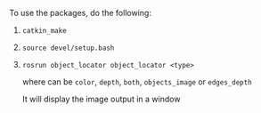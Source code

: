 



To use the packages, do the following:
1. `catkin_make`
2. `source devel/setup.bash`
3. `rosrun object_locator object_locator <type>`

    where <type> can be `color`, `depth`, `both`, `objects_image` or `edges_depth`

    It will display the image output in a window